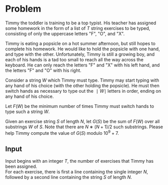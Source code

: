 # Problem

Timmy the toddler is training to be a top typist. His teacher has assigned some homework in the form of a list of $T$ string exercises to be typed, consisting of only the uppercase letters "F", "O", and "X".

Timmy is eating a popsicle on a hot summer afternoon, but still hopes to complete his homework. He would like to hold the popsicle with one hand, and type with the other. Unfortunately, Timmy is still a growing boy, and each of his hands is a tad too small to reach all the way across the keyboard. He can only reach the letters "F" and "X" with his left hand, and the letters "F" and "O" with his right.

Consider a string $W$ which Timmy must type. Timmy may start typing with any hand of his choice (with the other holding the popsicle). He must then switch hands as necessary to type out the $∣W∣$ letters in order, ending on any hand of his choice.

Let $F(W)$ be the minimum number of times Timmy must switch hands to type such a string $W$.

Given an exercise string $S$ of length $N$, let $G(S)$ be the sum of $F(W)$ over all substrings $W$ of $S$. Note that there are $N∗(N+1)/2$ such substrings. Please help Timmy compute the value of $G(S)$ modulo $10^9 + 7$.

## Input

Input begins with an integer $T$, the number of exercises that Timmy has been assigned.  
For each exercise, there is first a line containing the single integer $N$, followed by a second line containing the string $S$ of length $N$.
